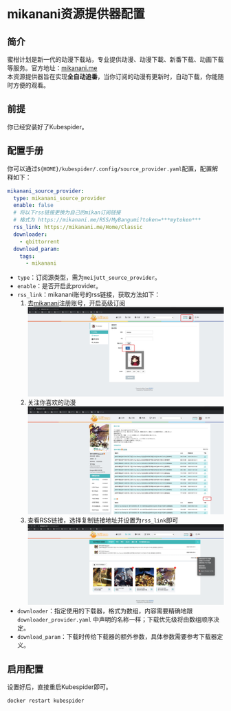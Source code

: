 # mikanani资源提供器配置
## 简介
蜜柑计划是新一代的动漫下载站，专业提供动漫、动漫下載、新番下载、动画下载等服务。官方地址：[mikanani.me](https://mikanani.me/)  
本资源提供器旨在实现**全自动追番**，当你订阅的动漫有更新时，自动下载，你能随时方便的观看。

## 前提
你已经安装好了Kubespider。

## 配置手册
你可以通过`${HOME}/kubespider/.config/source_provider.yaml`配置，配置解释如下：
```yaml
mikanani_source_provider:
  type: mikanani_source_provider
  enable: false
  # 将以下rss链接更换为自己的mikan订阅链接
  # 格式为 https://mikanani.me/RSS/MyBangumi?token=***mytoken***
  rss_link: https://mikanani.me/Home/Classic
  downloader:
    - qbittorrent
  download_param:
    tags:
      - mikanani
```

* `type`：订阅源类型，需为`meijutt_source_provider`。
* `enable`：是否开启此provider。  
* `rss_link`：mikanani账号的rss链接，获取方法如下：  
  1. 去[mikanani](https://mikanani.me/)注册账号，开启高级订阅 
   ![img](./images/mikanani_source_provider_cfg_1.jpg)
  2. 关注你喜欢的动漫
   ![img](./images/mikanani_source_provider_cfg_2.jpg)
  3. 查看RSS链接，选择复制链接地址并设置为`rss_link`即可
   ![img](./images/mikanani_source_provider_cfg_3.jpg)
* `downloader`：指定使用的下载器，格式为数组，内容需要精确地跟 `downloader_provider.yaml` 中声明的名称一样；下载优先级将由数组顺序决定。
* `download_param`：下载时传给下载器的额外参数，具体参数需要参考下载器定义。

## 启用配置
设置好后，直接重启Kubespider即可。
```sh
docker restart kubespider
```
